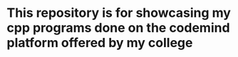 # This repository is for showcasing my cpp programs done on the codemind platform offered by my college
